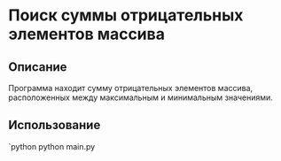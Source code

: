 # Поиск суммы отрицательных элементов массива
## Описание
Программа находит сумму отрицательных элементов массива, расположенных между максимальным и минимальным значениями.
## Использование
`python
python main.py
